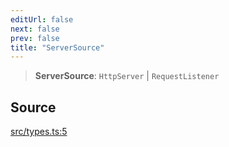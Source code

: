 ```yaml
---
editUrl: false
next: false
prev: false
title: "ServerSource"
---
```


> **ServerSource**: `HttpServer` \| `RequestListener`

## Source

[src/types.ts:5](https://github.com/eddienubes/sagetest/blob/c1a99be/src/types.ts#L5)
